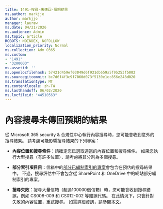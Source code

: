 ```yaml
---
title: 1491-搜尋-未傳回-預期結果
ms.author: markjjo
author: markjjo
manager: lauraw
ms.date: 04/21/2020
ms.audience: Admin
ms.topic: article
ROBOTS: NOINDEX, NOFOLLOW
localization_priority: Normal
ms.collection: Adm_O365
ms.custom:
- "1491"
- "3200003"
ms.assetid: ''
ms.openlocfilehash: 57421d459ef03049d6f931db659a5f9b253f5002
ms.sourcegitcommit: bc7d6f4f3c9f7060d073f5130e1ec856e248d020
ms.translationtype: MT
ms.contentlocale: zh-TW
ms.lasthandoff: 06/02/2020
ms.locfileid: "44510563"
---
```

# <a name="content-search-not-returning-expected-results"></a>內容搜尋未傳回預期的結果

從 Microsoft 365 security & 合規性中心執行內容搜尋時，您可能會收到意外的搜尋結果。 請考慮可能影響搜尋結果的下列專案：

- **內容位置和搜尋條件**：請確定您已選取適當的內容位置和搜尋條件。 如果您執行大型搜尋（有許多位置），請考慮將其分割為多個搜尋。

- **部分索引項目目**：信箱中的[部分已編制索引的專案](https://docs.microsoft.com/microsoft-365/compliance/partially-indexed-items-in-content-search)會包含在預估的搜尋結果中。 不過，搜尋評估中不會包含從 SharePoint 和 OneDrive 中的網站部分編制索引的專案。

- **搜尋失敗**：搜尋大量信箱（超過100000個信箱）時，您可能會收到搜尋錯誤，例如 CS008-009 和 CS012-002 等錯誤代碼。 在此情況下，只會針對失敗的內容位置，重試搜尋。 如需詳細資訊，請參閱[本文](https://docs.microsoft.com/microsoft-365/compliance/retry-failed-content-search)。
